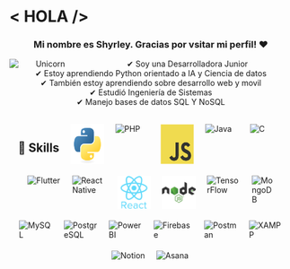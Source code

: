 <h1> < HOLA /> </h1>

<h3 align="center">Mi nombre es Shyrley. Gracias por vsitar mi perfil! ❤️ <br></h3>

<p align="center">
  
  <img align="left" width=130px alt="Unicorn" src="https://media.giphy.com/media/3ohs4BSacFKI7A717y/giphy.gif" />
  ✔ Soy una Desarrolladora Junior<br>
  ✔ Estoy aprendiendo Python orientado a IA y Ciencia de datos<br>
  ✔ También estoy aprendiendo sobre desarrollo web y movil <br>
  ✔ Estudió Ingeniería de Sistemas<br>
  ✔ Manejo bases de datos SQL Y NoSQL<br>
</p>

<br>

<div style="display: flex; justify-content: center; gap: 20px; flex-wrap: wrap; margin-bottom: 20px;">
  <h2>🌟 Skills</h2>
  <!-- Lenguajes -->
      <img align="left" alt="Python" width="60px" src="https://raw.githubusercontent.com/devicons/devicon/master/icons/python/python-original.svg"/>
      <img align="left" alt="PHP" width="60px" src="https://www.vectorlogo.zone/logos/php/php-icon.svg"/>
      <img align="left" alt="JavaScript" width="60px" src="https://raw.githubusercontent.com/devicons/devicon/master/icons/javascript/javascript-original.svg"/>
      <img align="left" alt="Java" width="60px" src="https://www.vectorlogo.zone/logos/java/java-icon.svg"/>
      <img align="left" alt="C" width="60px" src="https://seeklogo.com/images/C/c-sharp-c-logo-02F17714BA-seeklogo.com.png"/>
  <!-- Frameworks -->
      <img align="left" alt="Flutter" width="60px" src="https://www.vectorlogo.zone/logos/flutterio/flutterio-icon.svg"/>
      <img align="left" alt="React Native" width="60px" src="https://seeklogo.com/images/R/react-native-logo-221C671C70-seeklogo.com.png"/>
      <img align="left" alt="React" width="60px" src="https://raw.githubusercontent.com/devicons/devicon/master/icons/react/react-original-wordmark.svg"/>
      <img align="left" alt="Node.js" width="60px" src="https://raw.githubusercontent.com/devicons/devicon/master/icons/nodejs/nodejs-original-wordmark.svg"/>
      <img align="left" alt="TensorFlow" width="60px" src="https://www.vectorlogo.zone/logos/tensorflow/tensorflow-icon.svg"/>
  <!-- Bases de datos -->
      <img align="left" alt="MongoDB" width="40px" src="https://seeklogo.com/images/M/mongodb-logo-655F7D542D-seeklogo.com.png"/>
      <img align="left" alt="MySQL" width="60px" src="https://www.vectorlogo.zone/logos/mysql/mysql-icon.svg"/>
      <img align="left" alt="PostgreSQL" width="60px" src="https://seeklogo.com/images/P/postgresql-logo-5309879B58-seeklogo.com.png"/>
  <!-- Herramientas -->
      <img align="left" alt="Power BI" width="60px" src="https://seeklogo.com/images/P/power-bi-icon-logo-E1B451ED39-seeklogo.com.png"/>
      <img align="left" alt="Firebase" width="70px" src="https://www.vectorlogo.zone/logos/firebase/firebase-icon.svg"/>
      <img align="left" alt="Postman" width="60px" src="https://www.vectorlogo.zone/logos/getpostman/getpostman-icon.svg"/>
      <img align="left" alt="XAMPP" width="60px" src="https://seeklogo.com/images/X/xampp-logo-1C1A9E3689-seeklogo.com.png"/>
      <img align="left" alt="Notion" width="60px" src="https://seeklogo.com/images/N/notion-icon-logo-D1D5998962-seeklogo.com.png"/>
      <img align="left" alt="Asana" width="60px" src="https://seeklogo.com/images/A/asana-logo-B759BB50CD-seeklogo.com.png"/>
</div>

